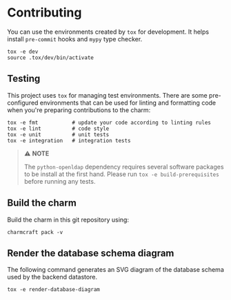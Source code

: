 # Contributing

You can use the environments created by `tox` for development. It helps
install `pre-commit` hooks and `mypy` type checker.

```shell
tox -e dev
source .tox/dev/bin/activate
```

## Testing

This project uses `tox` for managing test environments. There are some
pre-configured environments that can be used for linting and formatting code
when you're preparing contributions to the charm:

```shell
tox -e fmt           # update your code according to linting rules
tox -e lint          # code style
tox -e unit          # unit tests
tox -e integration   # integration tests
```

> ⚠️ **NOTE**
>
> The `python-openldap` dependency requires several software packages to be
> install at the first hand. Please run `tox -e build-prerequisites` before
> running any tests.

## Build the charm

Build the charm in this git repository using:

```shell
charmcraft pack -v
```

## Render the database schema diagram

The following command generates an SVG diagram of the database schema used by
the backend datastore.

```shell
tox -e render-database-diagram
```

